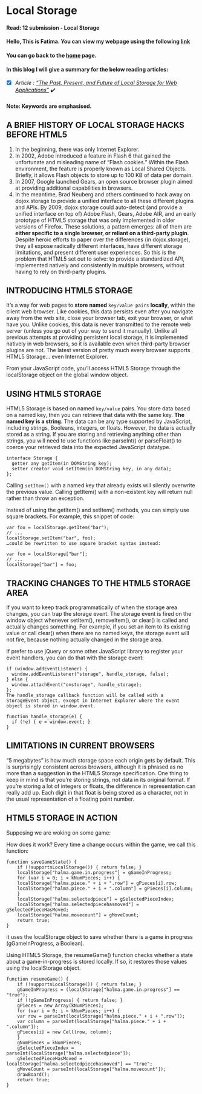 #  Local Storage
#### Read: 12 submission -  Local Storage

#### Hello, This is Fatima. You can view my webpage using the following [link](https://fati-ma.github.io/201-reading-notes/class-13)
#### You can go back to the [home](https://fati-ma.github.io/201-reading-notes/) page.

#### In this blog I will give a summary for the below reading articles: 

- [x] *Article : [“The Past, Present, and Future of Local Storage for Web Applications”](http://diveinto.html5doctor.com/storage.html)* ✔️


#### Note: Keywords are emphasised.

## A BRIEF HISTORY OF LOCAL STORAGE HACKS BEFORE HTML5

1. In the beginning, there was only Internet Explorer.
2. In 2002, Adobe introduced a feature in Flash 6 that gained the unfortunate and misleading name of “Flash cookies.” Within the Flash environment, the feature is properly known as Local Shared Objects. Briefly, it allows Flash objects to store up to 100 KB of data per domain.
3. In 2007, Google launched Gears, an open source browser plugin aimed at providing additional capabilities in browsers.
4. In the meantime, Brad Neuberg and others continued to hack away on dojox.storage to provide a unified interface to all these different plugins and APIs. By 2009, dojox.storage could auto-detect (and provide a unified interface on top of) Adobe Flash, Gears, Adobe AIR, and an early prototype of HTML5 storage that was only implemented in older versions of Firefox.
These solutions, a pattern emerges: all of them are **either specific to a single browser, or reliant on a third-party plugin**. Despite heroic efforts to paper over the differences (in dojox.storage), they all expose radically different interfaces, have different storage limitations, and present different user experiences. So this is the problem that HTML5 set out to solve: to provide a standardized API, implemented natively and consistently in multiple browsers, without having to rely on third-party plugins.


## INTRODUCING HTML5 STORAGE

It’s a way for web pages to **store named** `key/value pairs` **locally**, within the client web browser. Like cookies, this data persists even after you navigate away from the web site, close your browser tab, exit your browser, or what have you. Unlike cookies, this data is never transmitted to the remote web server (unless you go out of your way to send it manually). Unlike all previous attempts at providing persistent local storage, it is implemented natively in web browsers, so it is available even when third-party browser plugins are not.
The latest version of pretty much every browser supports HTML5 Storage… even Internet Explorer.

From your JavaScript code, you’ll access HTML5 Storage through the localStorage object on the global window object.


## USING HTML5 STORAGE

HTML5 Storage is based on named `key/value` pairs. You store data based on a named key, then you can retrieve that data with the same key. **The named key is a string**. The data can be any type supported by JavaScript, including strings, Booleans, integers, or floats. However, the data is actually stored as a string. If you are storing and retrieving anything other than strings, you will need to use functions like parseInt() or parseFloat() to coerce your retrieved data into the expected JavaScript datatype.

```
interface Storage {
  getter any getItem(in DOMString key);
  setter creator void setItem(in DOMString key, in any data);
};
```

Calling `setItem()` with a named key that already exists will silently overwrite the previous value. Calling getItem() with a non-existent key will return null rather than throw an exception.

Instead of using the getItem() and setItem() methods, you can simply use square brackets. For example, this snippet of code:

```
var foo = localStorage.getItem("bar");
// ...
localStorage.setItem("bar", foo);
…could be rewritten to use square bracket syntax instead:

var foo = localStorage["bar"];
// ...
localStorage["bar"] = foo;
```

## TRACKING CHANGES TO THE HTML5 STORAGE AREA

If you want to keep track programmatically of when the storage area changes, you can trap the storage event. The storage event is fired on the window object whenever setItem(), removeItem(), or clear() is called and actually changes something. For example, if you set an item to its existing value or call clear() when there are no named keys, the storage event will not fire, because nothing actually changed in the storage area.

If prefer to use jQuery or some other JavaScript library to register your event handlers, you can do that with the storage event:
```
if (window.addEventListener) {
  window.addEventListener("storage", handle_storage, false);
} else {
  window.attachEvent("onstorage", handle_storage);
};
The handle_storage callback function will be called with a StorageEvent object, except in Internet Explorer where the event object is stored in window.event.

function handle_storage(e) {
  if (!e) { e = window.event; }
}
```

## LIMITATIONS IN CURRENT BROWSERS

“5 megabytes” is how much storage space each origin gets by default. This is surprisingly consistent across browsers, although it is phrased as no more than a suggestion in the HTML5 Storage specification. One thing to keep in mind is that you’re storing strings, not data in its original format. If you’re storing a lot of integers or floats, the difference in representation can really add up. Each digit in that float is being stored as a character, not in the usual representation of a floating point number.


## HTML5 STORAGE IN ACTION

Supposing we are woking on some game:

How does it work? Every time a change occurs within the game, we call this function:

```
function saveGameState() {
    if (!supportsLocalStorage()) { return false; }
    localStorage["halma.game.in.progress"] = gGameInProgress;
    for (var i = 0; i < kNumPieces; i++) {
	localStorage["halma.piece." + i + ".row"] = gPieces[i].row;
	localStorage["halma.piece." + i + ".column"] = gPieces[i].column;
    }
    localStorage["halma.selectedpiece"] = gSelectedPieceIndex;
    localStorage["halma.selectedpiecehasmoved"] = gSelectedPieceHasMoved;
    localStorage["halma.movecount"] = gMoveCount;
    return true;
}
```
it uses the localStorage object to save whether there is a game in progress (gGameInProgress, a Boolean). 

Using HTML5 Storage, the resumeGame() function checks whether a state about a game-in-progress is stored locally. If so, it restores those values using the localStorage object.

```
function resumeGame() {
    if (!supportsLocalStorage()) { return false; }
    gGameInProgress = (localStorage["halma.game.in.progress"] == "true");
    if (!gGameInProgress) { return false; }
    gPieces = new Array(kNumPieces);
    for (var i = 0; i < kNumPieces; i++) {
	var row = parseInt(localStorage["halma.piece." + i + ".row"]);
	var column = parseInt(localStorage["halma.piece." + i + ".column"]);
	gPieces[i] = new Cell(row, column);
    }
    gNumPieces = kNumPieces;
    gSelectedPieceIndex = parseInt(localStorage["halma.selectedpiece"]);
    gSelectedPieceHasMoved = localStorage["halma.selectedpiecehasmoved"] == "true";
    gMoveCount = parseInt(localStorage["halma.movecount"]);
    drawBoard();
    return true;
}
```


